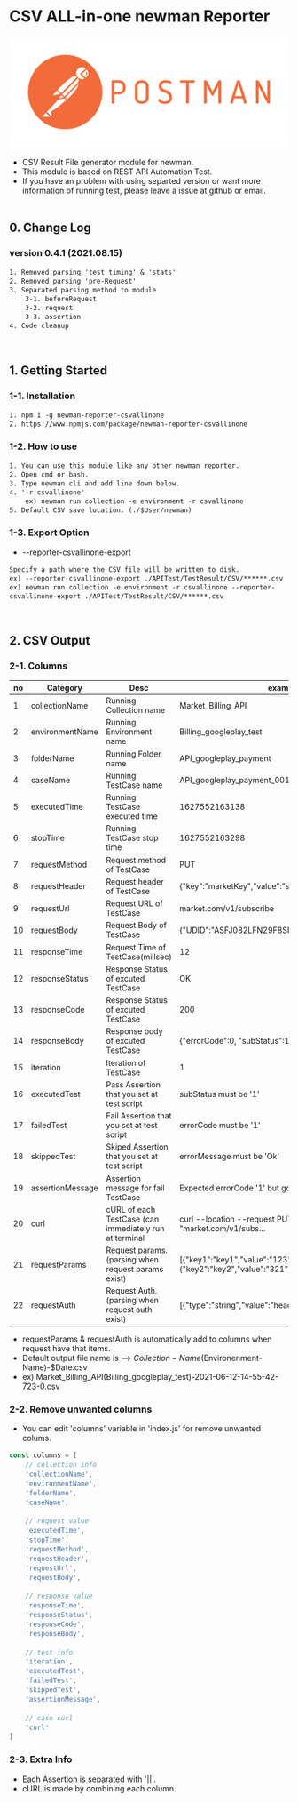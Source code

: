 # CSV ALL-in-one newman Reporter
<img src="./resources/logo.png" alt="">

* CSV Result File generator module for newman.
* This module is based on REST API Automation Test.
* If you have an problem with using separted version or want more information of running test, please leave a issue at github or email.
<br><br>

## 0. Change Log
### version 0.4.1 (2021.08.15)
```
1. Removed parsing 'test timing' & 'stats'
2. Removed parsing 'pre-Request'
3. Separated parsing method to module
	3-1. beforeRequest
	3-2. request
	3-3. assertion
4. Code cleanup
```
<br>

## 1. Getting Started
### 1-1. Installation
```
1. npm i -g newman-reporter-csvallinone
2. https://www.npmjs.com/package/newman-reporter-csvallinone
```
### 1-2. How to use
```
1. You can use this module like any other newman reporter.
2. Open cmd or bash.
3. Type newman cli and add line down below.
4. '-r csvallinone'
	ex) newman run collection -e environment -r csvallinone
5. Default CSV save location. (./$User/newman)
```
### 1-3. Export Option
* --reporter-csvallinone-export
```
Specify a path where the CSV file will be written to disk.
ex) --reporter-csvallinone-export ./APITest/TestResult/CSV/******.csv
ex) newman run collection -e environment -r csvallinone --reporter-csvallinone-export ./APITest/TestResult/CSV/******.csv
```
<br>

## 2. CSV Output
### 2-1. Columns
| no | Category           | Desc                                                    | example                                                             |
|----|--------------------|---------------------------------------------------------|---------------------------------------------------------------------|
| 1  | collectionName     | Running Collection name                                 | Market_Billing_API                                                  |
| 2  | environmentName    | Running Environment name                                | Billing_googleplay_test                                             |
| 3  | folderName         | Running Folder name                                     | API_googleplay_payment                                              |
| 4  | caseName           | Running TestCase name                                   | API_googleplay_payment_001                                          |
| 5  | executedTime       | Running TestCase executed time                          | 1627552163138                                                       |
| 6  | stopTime           | Running TestCase stop time                              | 1627552163298                                                       |
| 7  | requestMethod      | Request method of TestCase                              | PUT                                                                 |
| 8  | requestHeader      | Request header of TestCase                              | {"key":"marketKey","value":"sf92mtkfnalsk28jsdw"}                   |
| 9  | requestUrl         | Request URL of TestCase                                 | market.com/v1/subscribe                                             |
| 10 | requestBody        | Request Body of TestCase                                | {"UDID":"ASFJ082LFN29F8SDFMW0FKDF"}                                 |
| 11 | responseTime       | Request Time of TestCase(millsec)                       | 12                                                                  |
| 12 | responseStatus     | Response Status of excuted TestCase                     | OK                                                                  |
| 13 | responseCode       | Response Status of excuted TestCase                     | 200                                                                 |
| 14 | responseBody       | Response body of excuted TestCase                       | {"errorCode":0, "subStatus":1}                                      |
| 15 | iteration          | Iteration of TestCase                                   | 1                                                                   |
| 16 | executedTest       | Pass Assertion that you set at test script              | subStatus must be '1'                                               |
| 17 | failedTest         | Fail Assertion that you set at test script              | errorCode must be '1'                                               |
| 18 | skippedTest        | Skiped Assertion that you set at test script            | errorMessage must be 'Ok'                                           |
| 19 | assertionMessage   | Assertion message for fail TestCase                     | Expected errorCode '1' but got '0'                                  |
| 20 | curl               | cURL of each TestCase (can immediately run at terminal  | curl --location --request PUT --data "market.com/v1/subs...         |
| 21 | requestParams      | Request params. (parsing when request params exist)     | [{"key1":"key1","value":"123"},{"key2":"key2","value":"321"}...     |
| 22 | requestAuth        | Request Auth. (parsing when request auth exist)         | [{"type":"string","value":"header","key":"addTokenTo"}...           |
* requestParams & requestAuth is automatically add to columns when request have that items.
* Default output file name is --> $Collection-Name($Environenment-Name)-$Date.csv
* ex) Market_Billing_API(Billing_googleplay_test)-2021-06-12-14-55-42-723-0.csv
### 2-2. Remove unwanted columns
* You can edit 'columns' variable in 'index.js' for remove unwanted colums.
```js
const columns = [
    // collection info
    'collectionName',
    'environmentName',
    'folderName',
    'caseName',

    // request value
    'executedTime',
    'stopTime',
    'requestMethod',
    'requestHeader',
    'requestUrl',
    'requestBody',

    // response value
    'responseTime',
    'responseStatus',
    'responseCode',
    'responseBody',

    // test info
    'iteration',
    'executedTest',
    'failedTest',
    'skippedTest',
    'assertionMessage',

    // case curl
    'curl'
]
```
### 2-3. Extra Info
* Each Assertion is separated with '||'.
* cURL is made by combining each column.
